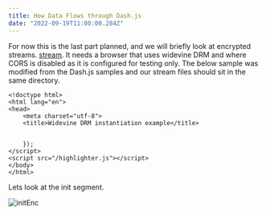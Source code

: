 ```yaml
---
title: How Data Flows through Dash.js
date: "2022-09-19T11:00:00.284Z"
---
```


For now this is the last part planned, and we will briefly look at encrypted streams.
 [stream](./../../streams/sintelTrailerStream.mpd).
It needs a browser that uses widevine DRM and where CORS is disabled as it is configured for testing only.
The below sample was modified from the Dash.js samples and our stream files should sit in the same directory.

```
<!doctype html>
<html lang="en">
<head>
    <meta charset="utf-8">
    <title>Widevine DRM instantiation example</title>


    });
</script>
<script src="/highlighter.js"></script>
</body>
</html>
```

Lets look at the init segment.

![initEnc](./initEnc.png)

